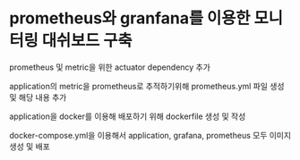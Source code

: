 # prometheus와 granfana를 이용한 모니터링 대쉬보드 구축

prometheus 및 metric을 위한 actuator dependency 추가 

application의 metric을 prometheus로 추적하기위해 prometheus.yml 파일 생성 및 해당 내용 추가

application을 docker를 이용해 배포하기 위해 dockerfile 생성 및 작성

docker-compose.yml을 이용해서 application, grafana, prometheus 모두 이미지 생성 및 배포

